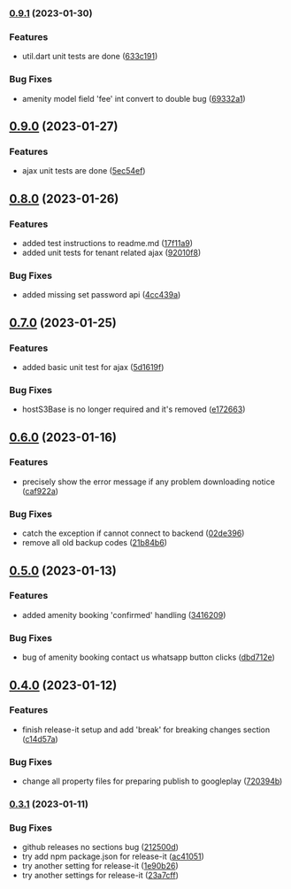 

### [0.9.1](https://github.com/simonho288/EstateManage_tenantapp/compare/v0.9.0...v0.9.1) (2023-01-30)


### Features

* util.dart unit tests are done ([633c191](https://github.com/simonho288/EstateManage_tenantapp/commit/633c19123b1523abe9cd6186053af89807e99be9))


### Bug Fixes

* amenity model field 'fee' int convert to double bug ([69332a1](https://github.com/simonho288/EstateManage_tenantapp/commit/69332a1aaebc384d79d7fdb4d74208fece76d6e8))

## [0.9.0](https://github.com/simonho288/EstateManage_tenantapp/compare/v0.8.0...v0.9.0) (2023-01-27)


### Features

* ajax unit tests are done ([5ec54ef](https://github.com/simonho288/EstateManage_tenantapp/commit/5ec54efc06bfbc33857e68c0b8ebf03ccc3af3a8))

## [0.8.0](https://github.com/simonho288/EstateManage_tenantapp/compare/v0.7.0...v0.8.0) (2023-01-26)


### Features

* added test instructions to readme.md ([17f11a9](https://github.com/simonho288/EstateManage_tenantapp/commit/17f11a9f2c9599fd54c5d91db2f1b459f9e7e23d))
* added unit tests for tenant related ajax ([92010f8](https://github.com/simonho288/EstateManage_tenantapp/commit/92010f80cfa2abc1937da27a48226ea9f20ba894))


### Bug Fixes

* added missing set password api ([4cc439a](https://github.com/simonho288/EstateManage_tenantapp/commit/4cc439ae732d400e725035aff738bcfbb8765534))

## [0.7.0](https://github.com/simonho288/EstateManage_tenantapp/compare/v0.6.0...v0.7.0) (2023-01-25)


### Features

* added basic unit test for ajax ([5d1619f](https://github.com/simonho288/EstateManage_tenantapp/commit/5d1619fead46a556fec3e3786809337c20492912))


### Bug Fixes

* hostS3Base is no longer required and it's removed ([e172663](https://github.com/simonho288/EstateManage_tenantapp/commit/e172663a130cd9a3cd9d74084e6efb0841501bc4))

## [0.6.0](https://github.com/simonho288/EstateManage_tenantapp/compare/v0.5.0...v0.6.0) (2023-01-16)


### Features

* precisely show the error message if any problem downloading notice ([caf922a](https://github.com/simonho288/EstateManage_tenantapp/commit/caf922a6fa306c9da4216d1a88cdf9adedd50b6c))


### Bug Fixes

* catch the exception if cannot connect to backend ([02de396](https://github.com/simonho288/EstateManage_tenantapp/commit/02de39665d2ac6f1e89b91cbc6eb7a69ab43b5aa))
* remove all old backup codes ([21b84b6](https://github.com/simonho288/EstateManage_tenantapp/commit/21b84b6f3dc05ec8b29e0f6c8bc3a74ddb6799b2))

## [0.5.0](https://github.com/simonho288/EstateManage_tenantapp/compare/v0.4.0...v0.5.0) (2023-01-13)


### Features

* added amenity booking 'confirmed' handling ([3416209](https://github.com/simonho288/EstateManage_tenantapp/commit/34162095c398c55037671cd34b9857ac9cfbf39c))


### Bug Fixes

* bug of amenity booking contact us whatsapp button clicks ([dbd712e](https://github.com/simonho288/EstateManage_tenantapp/commit/dbd712e3778e715f3337361211bc794b7cce2c8a))

## [0.4.0](https://github.com/simonho288/EstateManage_tenantapp/compare/v0.3.1...v0.4.0) (2023-01-12)


### Features

* finish release-it setup and add 'break' for breaking changes section ([c14d57a](https://github.com/simonho288/EstateManage_tenantapp/commit/c14d57aa393fb73b500475fc4fd4bb3fc7bf15cb))


### Bug Fixes

* change all property files for preparing publish to googleplay ([720394b](https://github.com/simonho288/EstateManage_tenantapp/commit/720394bc2152284d437c7fcc51cb5514a3a01be8))

### [0.3.1](https://github.com/simonho288/EstateManage_tenantapp/compare/v0.3.0...v0.3.1) (2023-01-11)


### Bug Fixes

* github releases no sections bug ([212500d](https://github.com/simonho288/EstateManage_tenantapp/commit/212500d653bb167f8506a90631bab3605d430e45))
* try add npm package.json for release-it ([ac41051](https://github.com/simonho288/EstateManage_tenantapp/commit/ac41051d9714ea408ac055ab6fbc0e9eb8f0ed60))
* try another setting for release-it ([1e90b26](https://github.com/simonho288/EstateManage_tenantapp/commit/1e90b269445fb277a30d0d671a4f10ef7e43bf68))
* try another settings for release-it ([23a7cff](https://github.com/simonho288/EstateManage_tenantapp/commit/23a7cff88a45c02a30e660ea25b2c5051abf35fe))